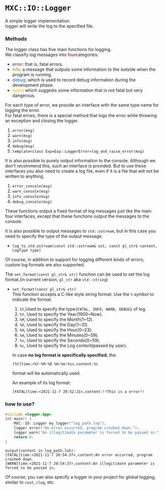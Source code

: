# `MXC::IO::Logger`

A simple logger implementation.  
logger will write the log to the specified file.

### Methods

The logger class has five main functions for logging.  
We classify log messages into <font color=#990000>four</font>categories:

* <font color=#990033>error</font>:  that is, fatal errors.
* <font color=#669900>info</font>:   a message that outputs some information to the outside when the program is running.
* <font color= #0066cc>debug</font>:  which is used to record debug information during the development phase.
* <font color=#e6b800>warn</font>:   which suggests some information that is not fatal but very dangerous.

For each type of error, we provide an interface with the same type name for logging the error.  
For fatal errors, there is a special method that logs the error while throwing an exception and closing the logger.

1. `error(msg)`
2. `warn(msg)`
3. `info(msg)`
4. `debug(msg)`
5. `template<class Exp=Exp::LoggerError>log_and_raise_error(msg)`

It is also possible to purely output information to the console. Although we don't recommend this, such an interface is
provided. But to use these interfaces you also need to create a log file, even if it is a file that will not be written
to anything.

1. `error_console(msg)`
2. `warn_console(msg)`
3. `info_console(msg)`
4. `debug_console(msg)`

These functions output a fixed format of log messages just like the main four interfaces, except that these functions
output the messages to the console.

It is also possible to output messages to `std::ostream`, but in this case you need to specify the type of the output
message.

* `log_to_std_ostream(const std::ostream& ost, const gl_str& content, LogType type)`

Of course, in addition to support for logging different kinds of errors, custom log formats are also supported.

The `set_format(const gl_str& str)` function can be used to set the log format.(in current version, `gl_str`
aka `std::string`)

* `set_format(const gl_str& str)`  
  This function accepts a C-like style string format. Use the `%` symbol to indicate the format.

    1. `%t`,Used to specify the type`{FATAL, INFO, WARN, DEBUG}` of log.
    2. `%Y`, Used to specify the Year(1900~Now).
    3. `%M`, Used to specify the Month(1~12).
    4. `%D`, Used to specify the Day(1~31).
    5. `%H`, Used to specify the Hour(0~23).
    6. `%m`, Used to specify the Minutes(0~59).
    7. `%s`, Used to specify the Seconds(0~59).
    8. `%c`, Used to specify the Log content(passed by user).

  In case **no log format is specifically specified**, the:

  `[%t]time:<%Y-%M-%D %H:%m:%s>,content:%c `

  format will be automatically used.

  An example of its log format:

  `[FATAL]time:<2021-11-7 20:52:21>,content:!!This is a error!! `

### how to use?

```C++
#include <logger.hpp>
int main() {
    MXC::IO::Logger my_logger("log_path.log");
    logger.error("An error occurred, program crashed down.");
    logger.warn("An illegitimate parameter is forced to be passed in.");
    return 0;
}
```

```text
output(content in log_path.loh):
[FATAL]time:<2021-11-7 20:54:37>,content:An error occurred, program crashed down. 
[WARN]time:<2021-11-7 20:54:37>,content:An illegitimate parameter is forced to be passed in. 

```

Of course, you can also specify a logger in your project for global logging, similar to `cout`, `clog`, etc.
